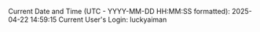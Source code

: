 Current Date and Time (UTC - YYYY-MM-DD HH:MM:SS formatted): 2025-04-22 14:59:15
Current User's Login: luckyaiman
